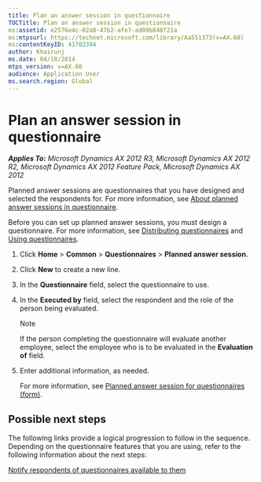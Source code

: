 ```yaml
---
title: Plan an answer session in questionnaire
TOCTitle: Plan an answer session in questionnaire
ms:assetid: e2576e4c-02a8-47b2-afe7-ad09b848f21a
ms:mtpsurl: https://technet.microsoft.com/library/Aa551373(v=AX.60)
ms:contentKeyID: 41702394
author: Khairunj
ms.date: 04/18/2014
mtps_version: v=AX.60
audience: Application User
ms.search.region: Global
---
```


# Plan an answer session in questionnaire 


_**Applies To:** Microsoft Dynamics AX 2012 R3, Microsoft Dynamics AX 2012 R2, Microsoft Dynamics AX 2012 Feature Pack, Microsoft Dynamics AX 2012_

Planned answer sessions are questionnaires that you have designed and selected the respondents for. For more information, see [About planned answer sessions in questionnaire](about-planned-answer-sessions-in-questionnaire.md).

Before you can set up planned answer sessions, you must design a questionnaire. For more information, see [Distributing questionnaires](distributing-questionnaires.md) and [Using questionnaires](using-questionnaires.md).

1.  Click **Home** \> **Common** \> **Questionnaires** \> **Planned answer session**.

2.  Click **New** to create a new line.

3.  In the **Questionnaire** field, select the questionnaire to use.

4.  In the **Executed by** field, select the respondent and the role of the person being evaluated.
    

    > [!NOTE]
    > <P>If the person completing the questionnaire will evaluate another employee, select the employee who is to be evaluated in the <STRONG>Evaluation of</STRONG> field.</P>



5.  Enter additional information, as needed.
    
    For more information, see [Planned answer session for questionnaires (form)](https://technet.microsoft.com/library/aa634190\(v=ax.60\)).

## Possible next steps

The following links provide a logical progression to follow in the sequence. Depending on the questionnaire features that you are using, refer to the following information about the next steps:

[Notify respondents of questionnaires available to them](notify-respondents-of-questionnaires-available-to-them.md)

  


